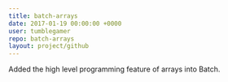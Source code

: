 ```yaml
---
title: batch-arrays
date: 2017-01-19 00:00:00 +0000
user: tumblegamer
repo: batch-arrays
layout: project/github
---
```

Added the high level programming feature of arrays into Batch.
